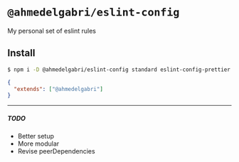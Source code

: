 # `@ahmedelgabri/eslint-config`

My personal set of eslint rules

## Install

```sh
$ npm i -D @ahmedelgabri/eslint-config standard eslint-config-prettier eslint-config-standard-react eslint-plugin-flowtype eslint-plugin-import eslint-plugin-jsx-a11y eslint-plugin-node eslint-plugin-prettier eslint-plugin-promise eslint-plugin-standard standard prettier webpack
```

```json
{
  "extends": ["@ahmedelgabri"]
}
```

---

##### TODO

- Better setup
- More modular
- Revise peerDependencies
